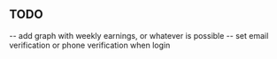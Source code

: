## TODO ##

-- add graph with weekly earnings, or whatever is possible
-- set email verification or phone verification when login 